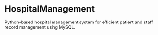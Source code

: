 # HospitalManagement
Python-based hospital management system for efficient patient and staff record management using MySQL.
